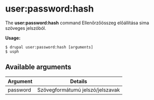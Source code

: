 # user:password:hash
The **user:password:hash** command Ellenőrzőösszeg előállítása sima szöveges jelszóból.

**Usage:**
```
$ drupal user:password:hash [arguments] 
$ usph  
```

## Available arguments
Argument | Details
---------|-------------
password | Szövegformátumú jelszó/jelszavak

